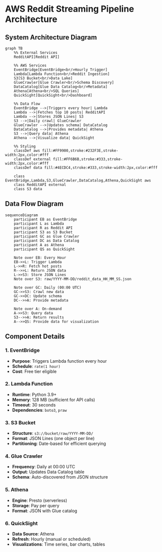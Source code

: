 # AWS Reddit Streaming Pipeline Architecture

## System Architecture Diagram

```mermaid
graph TB
    %% External Services
    RedditAPI[Reddit API] 
    
    %% AWS Services
    EventBridge[EventBridge<br/>Hourly Trigger]
    Lambda[Lambda Function<br/>Reddit Ingestion]
    S3[S3 Bucket<br/>Data Lake]
    GlueCrawler[Glue Crawler<br/>Schema Discovery]
    DataCatalog[Glue Data Catalog<br/>Metadata]
    Athena[Athena<br/>SQL Queries]
    QuickSight[QuickSight<br/>Dashboard]
    
    %% Data Flow
    EventBridge -->|Triggers every hour| Lambda
    Lambda -->|Fetches top 10 posts| RedditAPI
    Lambda -->|Stores JSON Lines| S3
    S3 -->|Daily crawl| GlueCrawler
    GlueCrawler -->|Updates schema| DataCatalog
    DataCatalog -->|Provides metadata| Athena
    S3 -->|Query data| Athena
    Athena -->|Visualize data| QuickSight
    
    %% Styling
    classDef aws fill:#FF9900,stroke:#232F3E,stroke-width:2px,color:#fff
    classDef external fill:#FF6B6B,stroke:#333,stroke-width:2px,color:#fff
    classDef data fill:#4ECDC4,stroke:#333,stroke-width:2px,color:#fff
    
    class EventBridge,Lambda,S3,GlueCrawler,DataCatalog,Athena,QuickSight aws
    class RedditAPI external
    class S3 data
```

## Data Flow Diagram

```mermaid
sequenceDiagram
    participant EB as EventBridge
    participant L as Lambda
    participant R as Reddit API
    participant S3 as S3 Bucket
    participant GC as Glue Crawler
    participant DC as Data Catalog
    participant A as Athena
    participant QS as QuickSight
    
    Note over EB: Every Hour
    EB->>L: Trigger Lambda
    L->>R: Fetch hot posts
    R-->>L: Return JSON data
    L->>S3: Store JSON Lines
    Note over S3: raw/YYYY-MM-DD/reddit_data_HH_MM_SS.json
    
    Note over GC: Daily (00:00 UTC)
    GC->>S3: Crawl new data
    GC->>DC: Update schema
    DC-->>A: Provide metadata
    
    Note over A: On-demand
    A->>S3: Query data
    S3-->>A: Return results
    A-->>QS: Provide data for visualization
```

## Component Details

### 1. EventBridge
- **Purpose**: Triggers Lambda function every hour
- **Schedule**: `rate(1 hour)`
- **Cost**: Free tier eligible

### 2. Lambda Function
- **Runtime**: Python 3.9+
- **Memory**: 128 MB (sufficient for API calls)
- **Timeout**: 30 seconds
- **Dependencies**: `boto3`, `praw`

### 3. S3 Bucket
- **Structure**: `s3://bucket/raw/YYYY-MM-DD/`
- **Format**: JSON Lines (one object per line)
- **Partitioning**: Date-based for efficient querying

### 4. Glue Crawler
- **Frequency**: Daily at 00:00 UTC
- **Output**: Updates Data Catalog table
- **Schema**: Auto-discovered from JSON structure

### 5. Athena
- **Engine**: Presto (serverless)
- **Storage**: Pay per query
- **Format**: JSON with Glue catalog

### 6. QuickSight
- **Data Source**: Athena
- **Refresh**: Hourly (manual or scheduled)
- **Visualizations**: Time series, bar charts, tables 